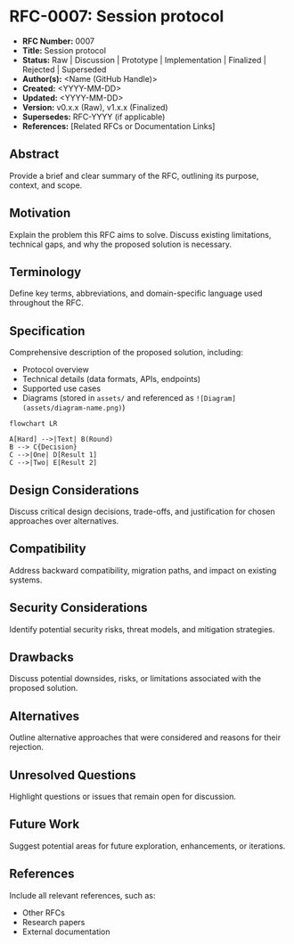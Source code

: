 # RFC-0007: Session protocol

- **RFC Number:** 0007  
- **Title:** Session protocol  
- **Status:** Raw | Discussion | Prototype | Implementation | Finalized | Rejected | Superseded  
- **Author(s):** \<Name (GitHub Handle)\>  
- **Created:** \<YYYY-MM-DD\>  
- **Updated:** \<YYYY-MM-DD\>  
- **Version:** v0.x.x (Raw), v1.x.x (Finalized)  
- **Supersedes:** RFC-YYYY (if applicable)  
- **References:** [Related RFCs or Documentation Links]

## Abstract

Provide a brief and clear summary of the RFC, outlining its purpose, context, and scope.

## Motivation

Explain the problem this RFC aims to solve.
Discuss existing limitations, technical gaps, and why the proposed solution is necessary.

## Terminology

Define key terms, abbreviations, and domain-specific language used throughout the RFC.

## Specification

Comprehensive description of the proposed solution, including:

- Protocol overview
- Technical details (data formats, APIs, endpoints)
- Supported use cases
- Diagrams (stored in `assets/` and referenced as `![Diagram](assets/diagram-name.png)`)

```mermaid
flowchart LR

A[Hard] -->|Text| B(Round)
B --> C{Decision}
C -->|One| D[Result 1]
C -->|Two| E[Result 2]
```

## Design Considerations

Discuss critical design decisions, trade-offs, and justification for chosen approaches over alternatives.

## Compatibility

Address backward compatibility, migration paths, and impact on existing systems.

## Security Considerations

Identify potential security risks, threat models, and mitigation strategies.

## Drawbacks

Discuss potential downsides, risks, or limitations associated with the proposed solution.

## Alternatives

Outline alternative approaches that were considered and reasons for their rejection.

## Unresolved Questions

Highlight questions or issues that remain open for discussion.

## Future Work

Suggest potential areas for future exploration, enhancements, or iterations.

## References

Include all relevant references, such as:

- Other RFCs
- Research papers
- External documentation
